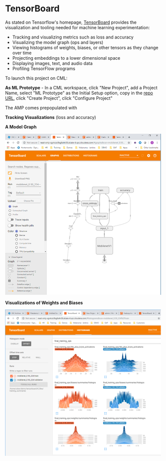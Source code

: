 # TensorBoard


As stated on Tensorflow's homepage, [TensorBoard](https://www.tensorflow.org/tensorboard/)  provides the visualization and tooling needed for machine learning experimentation:

- Tracking and visualizing metrics such as loss and accuracy
- Visualizing the model graph (ops and layers)
- Viewing histograms of weights, biases, or other tensors as they change over time
- Projecting embeddings to a lower dimensional space
- Displaying images, text, and audio data
- Profiling TensorFlow programs



To launch this project on CML:

**As ML Prototype** - In a CML workspace, click "New Project", add a Project Name, select "ML Prototype" as the Initial Setup option, copy in the [repo URL](https://github.com/hortonworks-sk/tensorboard-cml-amp.git), click "Create Project", click "Configure Project"

The AMP comes prepopulated with 

**Tracking Visualizations** (loss and accuracy)

**A Model Graph** 

![MLflow UI in CML](/images/TensorboardGraphs.png)

**Visualizations of Weights and Biases** 

![MLflow UI in CML](/images/TensorboardHistograms.png)


